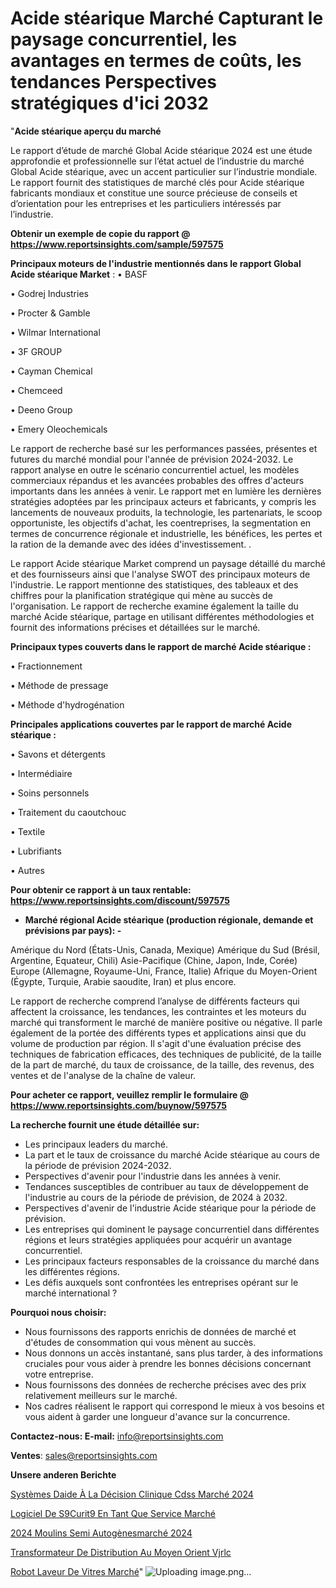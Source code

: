# Acide stéarique Marché Capturant le paysage concurrentiel, les avantages en termes de coûts, les tendances Perspectives stratégiques d'ici 2032

"<strong>Acide stéarique aperçu du marché</strong>

Le rapport d’étude de marché Global Acide stéarique 2024 est une étude approfondie et professionnelle sur l’état actuel de l’industrie du marché Global Acide stéarique, avec un accent particulier sur l’industrie mondiale. Le rapport fournit des statistiques de marché clés pour Acide stéarique fabricants mondiaux et constitue une source précieuse de conseils et d’orientation pour les entreprises et les particuliers intéressés par l’industrie.

<strong>Obtenir un exemple de copie du rapport @ <a href=https://www.reportsinsights.com/sample/597575>https://www.reportsinsights.com/sample/597575</a></strong>

<strong>Principaux moteurs de l'industrie mentionnés dans le rapport Global Acide stéarique Market</strong> :
• BASF

• Godrej Industries

• Procter & Gamble

• Wilmar International

• 3F GROUP

• Cayman Chemical

• Chemceed

• Deeno Group

• Emery Oleochemicals

Le rapport de recherche basé sur les performances passées, présentes et futures du marché mondial pour l'année de prévision 2024-2032. Le rapport analyse en outre le scénario concurrentiel actuel, les modèles commerciaux répandus et les avancées probables des offres d'acteurs importants dans les années à venir. Le rapport met en lumière les dernières stratégies adoptées par les principaux acteurs et fabricants, y compris les lancements de nouveaux produits, la technologie, les partenariats, le scoop opportuniste, les objectifs d'achat, les coentreprises, la segmentation en termes de concurrence régionale et industrielle, les bénéfices, les pertes et la ration de la demande avec des idées d'investissement. .

Le rapport Acide stéarique Market comprend un paysage détaillé du marché et des fournisseurs ainsi que l'analyse SWOT des principaux moteurs de l'industrie. Le rapport mentionne des statistiques, des tableaux et des chiffres pour la planification stratégique qui mène au succès de l'organisation. Le rapport de recherche examine également la taille du marché Acide stéarique, partage en utilisant différentes méthodologies et fournit des informations précises et détaillées sur le marché.

<strong>Principaux types couverts dans le rapport de marché Acide stéarique :</strong>

• Fractionnement

• Méthode de pressage

• Méthode d'hydrogénation

<strong>Principales applications couvertes par le rapport de marché Acide stéarique :</strong>

• Savons et détergents

• Intermédiaire

• Soins personnels

• Traitement du caoutchouc

• Textile

• Lubrifiants

• Autres

<strong>Pour obtenir ce rapport à un taux rentable: <a href=https://www.reportsinsights.com/discount/597575>https://www.reportsinsights.com/discount/597575</a></strong>
<ul>
  <li><strong>Marché régional Acide stéarique (production régionale, demande et prévisions par pays): -</strong></li>
</ul>
Amérique du Nord (États-Unis, Canada, Mexique)
Amérique du Sud (Brésil, Argentine, Equateur, Chili)
Asie-Pacifique (Chine, Japon, Inde, Corée)
Europe (Allemagne, Royaume-Uni, France, Italie)
Afrique du Moyen-Orient (Égypte, Turquie, Arabie saoudite, Iran) et plus encore.

Le rapport de recherche comprend l’analyse de différents facteurs qui affectent la croissance, les tendances, les contraintes et les moteurs du marché qui transforment le marché de manière positive ou négative. Il parle également de la portée des différents types et applications ainsi que du volume de production par région. Il s'agit d'une évaluation précise des techniques de fabrication efficaces, des techniques de publicité, de la taille de la part de marché, du taux de croissance, de la taille, des revenus, des ventes et de l'analyse de la chaîne de valeur.

<strong>Pour acheter ce rapport, veuillez remplir le formulaire @   <a href=https://www.reportsinsights.com/buynow/597575>https://www.reportsinsights.com/buynow/597575</a></strong>

<strong>La recherche fournit une étude détaillée sur:</strong>
<ul>
  <li>Les principaux leaders du marché.</li>
  <li>La part et le taux de croissance du marché Acide stéarique au cours de la période de prévision 2024-2032.</li>
  <li>Perspectives d'avenir pour l'industrie dans les années à venir.</li>
  <li>Tendances susceptibles de contribuer au taux de développement de l'industrie au cours de la période de prévision, de 2024 à 2032.</li>
  <li>Perspectives d'avenir de l'industrie Acide stéarique pour la période de prévision.</li>
  <li>Les entreprises qui dominent le paysage concurrentiel dans différentes régions et leurs stratégies appliquées pour acquérir un avantage concurrentiel.</li>
  <li>Les principaux facteurs responsables de la croissance du marché dans les différentes régions.</li>
  <li>Les défis auxquels sont confrontées les entreprises opérant sur le marché international ?</li>
</ul>
<strong>Pourquoi nous choisir:</strong>
<ul>
  <li>Nous fournissons des rapports enrichis de données de marché et d'études de consommation qui vous mènent au succès.</li>
  <li>Nous donnons un accès instantané, sans plus tarder, à des informations cruciales pour vous aider à prendre les bonnes décisions concernant votre entreprise.</li>
  <li>Nous fournissons des données de recherche précises avec des prix relativement meilleurs sur le marché.</li>
  <li>Nos cadres réalisent le rapport qui correspond le mieux à vos besoins et vous aident à garder une longueur d'avance sur la concurrence.</li>
</ul>
<strong>Contactez-nous:
</strong><strong>E-mail:</strong> <a href=mailto:info@reportsinsights.com>info@reportsinsights.com</a>

<strong>Ventes</strong>: <a href=mailto:sales@reportsinsights.com>sales@reportsinsights.com</a>

<strong>Unsere anderen Berichte</strong>

<a href=https://www.linkedin.com/pulse/systèmes-daide-à-la-décision-clinique-cdss-marché-09zsc/>Systèmes Daide À La Décision Clinique Cdss Marché 2024</a>

<a href=https://www.linkedin.com/pulse/logiciel-de-s%C3%A9curit%C3%A9-en-tant-que-service-march%C3%A9-ydnfc/>Logiciel De S9Curit9 En Tant Que Service Marché</a>

<a href=https://www.linkedin.com/pulse/2024-moulins-semi-autogènesmarché-analyse-uejac/>2024 Moulins Semi Autogènesmarché 2024</a>

<a href=https://www.linkedin.com/pulse/transformateur-de-distribution-au-moyen-orient-vjrlc/>Transformateur De Distribution Au Moyen Orient Vjrlc</a>

<a href=https://www.linkedin.com/pulse/robot-laveur-de-vitres-march%C3%A9-rapport-2024-nouvelles-zgjfc/>Robot Laveur De Vitres Marché</a>"
![Uploading image.png…]()
